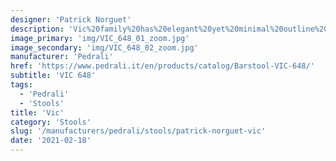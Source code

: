 ```yaml
---
designer: 'Patrick Norguet'
description: 'Vic%20family%20has%20elegant%20yet%20minimal%20outline%2C%20draws%20inspiration%20from%20classic%20mid-century%20armchairs.%20A%20comfortable%20and%20cozy%20collection%20featured%20by%20a%20curved%20backrest%20raised%20from%20the%20seat%2C%20which%20creates%20a%20lightness%20sensation.%20Upholstered%20barstool%20in%20polyurethane%20injected%20foam%2C%20steel%20tube%20legs%20%D8%2025mm%20and%20upholstered%20or%20black%20ABS%20shell%20below%20cover.%20Height%3A%20760mm.'
image_primary: 'img/VIC_648_01_zoom.jpg'
image_secondary: 'img/VIC_648_02_zoom.jpg'
manufacturer: 'Pedrali'
href: 'https://www.pedrali.it/en/products/catalog/Barstool-VIC-648/'
subtitle: 'VIC 648'
tags:
  - 'Pedrali'
  - 'Stools'
title: 'Vic'
category: 'Stools'
slug: '/manufacturers/pedrali/stools/patrick-norguet-vic'
date: '2021-02-18'
---
```

